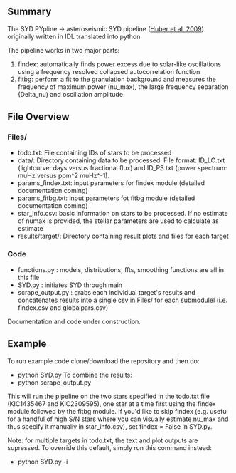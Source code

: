## Summary

The SYD PYpline -> asteroseismic SYD pipeline ([Huber et al. 2009](https://ui.adsabs.harvard.edu/abs/2009CoAst.160...74H/abstract)) originally written in IDL translated into python

The pipeline works in two major parts:
1) findex: automatically finds power excess due to solar-like oscillations using a frequency resolved collapsed autocorrelation function
2) fitbg: perform a fit to the granulation background and measures the frequency of maximum power (nu_max), the large frequency separation (Delta_nu) and oscillation amplitude

## File Overview

### Files/
- todo.txt: File containing IDs of stars to be processed 
- data/: Directory containing data to be processed. File format: ID_LC.txt (lightcurve: days versus fractional flux) and ID_PS.txt (power spectrum: muHz versus ppm^2 muHz^-1). 
- params_findex.txt: input parameters for findex module (detailed documentation coming)
- params_fitbg.txt: input parameters fot fitbg module (detailed documentation coming)
- star_info.csv: basic information on stars to be processed. If no estimate of numax is provided, the stellar parameters are used to calculate as estimate
- results/target/: Directory containing result plots and files for each target

### Code
- functions.py : models, distributions, ffts, smoothing functions are all in this file
- SYD.py : initiates SYD through main
- scrape_output.py : grabs each individual target's results and concatenates results into a single csv in Files/ for each submodulel (i.e. findex.csv and globalpars.csv)

Documentation and code under construction.

## Example

To run example code clone/download the repository and then do:
- python SYD.py
To combine the results:
- python scrape_output.py

This will run the pipeline on the two stars specified in the todo.txt file (KIC1435467 and KIC2309595), one star at a time first using the findex module followed by the fitbg module. If you'd like to skip findex (e.g. useful for a handful of high S/N stars where you can visually estimate nu_max and thus specify it manually in star_info.csv), set findex = False in SYD.py. 

Note: for multiple targets in todo.txt, the text and plot outputs are supressed. To override this default, simply run this command instead:
- python SYD.py -i
